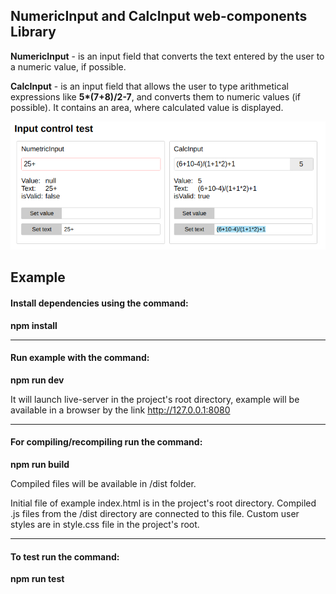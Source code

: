## NumericInput and CalcInput web-components Library

**NumericInput** - is an input field that converts the text entered by the user to a numeric value, if possible.

**CalcInput** - is an input field that allows the user to type arithmetical expressions like <b>5*(7+8)/2-7</b>, and converts them to numeric values (if possible). It contains an area, where calculated value is displayed.

![Input control test](num-calc-input.jpg?raw=true)

## Example

#### Install dependencies using the command: 

**npm install**

---

#### Run example with the command:

**npm run dev**

It will launch live-server in the project's root directory, example will be available in a browser by the link http://127.0.0.1:8080

---

#### For compiling/recompiling run the command:

**npm run build**

Compiled files will be available in /dist folder.

Initial file of example index.html is in the project's root directory. Compiled .js files from the /dist directory are connected to this file.
Custom user styles are in style.css file in the project's root.

---

#### To test run the command:

**npm run test**
